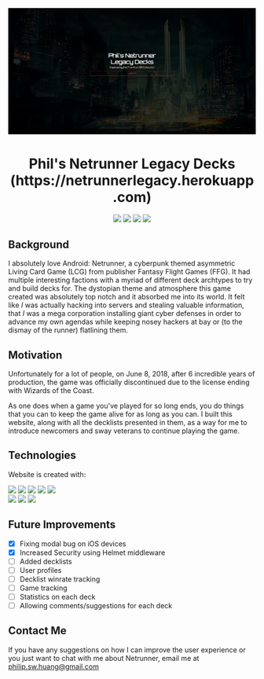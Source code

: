 <a href="https://netrunnerlegacy.herokuapp.com" alt="Phil's Netunner Legacy Decks banner link to website">
  <img src="https://github.com/PhilHuangSW/philslegacynetrunner/blob/master/banner.PNG" /></a>
  
<h1 align="center">Phil's Netrunner Legacy Decks (https://netrunnerlegacy.herokuapp.com)</h1>

<p align="center">
  <img src="https://img.shields.io/badge/version-v1.2-blue" />
  <img src="https://img.shields.io/github/last-commit/PhilHuangSW/philslegacynetrunner" />
  <img src="https://img.shields.io/github/issues-raw/PhilHuangSW/philslegacynetrunner" />
  <img src="https://img.shields.io/github/issues-pr/PhilHuangSW/philslegacynetrunner" />
</p>

## Background

I absolutely love Android: Netrunner, a cyberpunk themed asymmetric Living Card Game (LCG) from publisher Fantasy Flight Games (FFG). It had multiple interesting factions with a myriad of different deck archtypes to try and build decks for. The dystopian theme and atmosphere this game created was absolutely top notch and it absorbed me into its world. It felt like *I* was actually hacking into servers and stealing valuable information, that *I* was a mega corporation installing giant cyber defenses in order to advance my own agendas while keeping nosey hackers at bay or (to the dismay of the runner) flatlining them.

## Motivation

Unfortunately for a lot of people, on June 8, 2018, after 6 incredible years of production, the game was officially discontinued due to the license ending with Wizards of the Coast. 

As one does when a game you've played for so long ends, you do things that you can to keep the game alive for as long as you can. I built this website, along with all the decklists presented in them, as a way for me to introduce newcomers and sway veterans to continue playing the game. 

## Technologies

Website is created with: 

<a href="https://nodejs.org/en/download/" alt="node version">
  <img src="https://img.shields.io/badge/Node.js-v14.15.0-green.svg" /></a>

<a href="https://docs.npmjs.com/downloading-and-installing-node-js-and-npm" alt="npm version">
  <img src="https://img.shields.io/badge/npm-v6.14.8-red.svg" /></a>
  
<a href="https://www.npmjs.com/package/express" alt="express version">
  <img src="https://img.shields.io/badge/express-v4.17.1-yellowgreen.svg" /></a>
  
<a href="https://www.postgresql.org/download/" alt="postgresql version">
  <img src="https://img.shields.io/badge/PostgreSQL-v1.0.2-blue.svg" /></a>
  
<a href="https://ejs.co/" alt="ejs version">
  <img src="https://img.shields.io/badge/EJS-v3.1.6-orange.svg" /></a><br>

<a href="" alt="JavaScript">
  <img src="https://img.shields.io/badge/JavaScript-yellow.svg" /></a>
  
<a href="" alt="HTML">
<img src="https://img.shields.io/badge/HTML-red.svg" /></a>

<a href="" alt="CSS">
<img src="https://img.shields.io/badge/CSS-blue.svg" /></a>

## Future Improvements

- [x] Fixing modal bug on iOS devices
- [x] Increased Security using Helmet middleware
- [ ] Added decklists
- [ ] User profiles
- [ ] Decklist winrate tracking
- [ ] Game tracking
- [ ] Statistics on each deck
- [ ] Allowing comments/suggestions for each deck

## Contact Me

If you have any suggestions on how I can improve the user experience or you just want to chat with me about Netrunner, email me at philip.sw.huang@gmail.com
